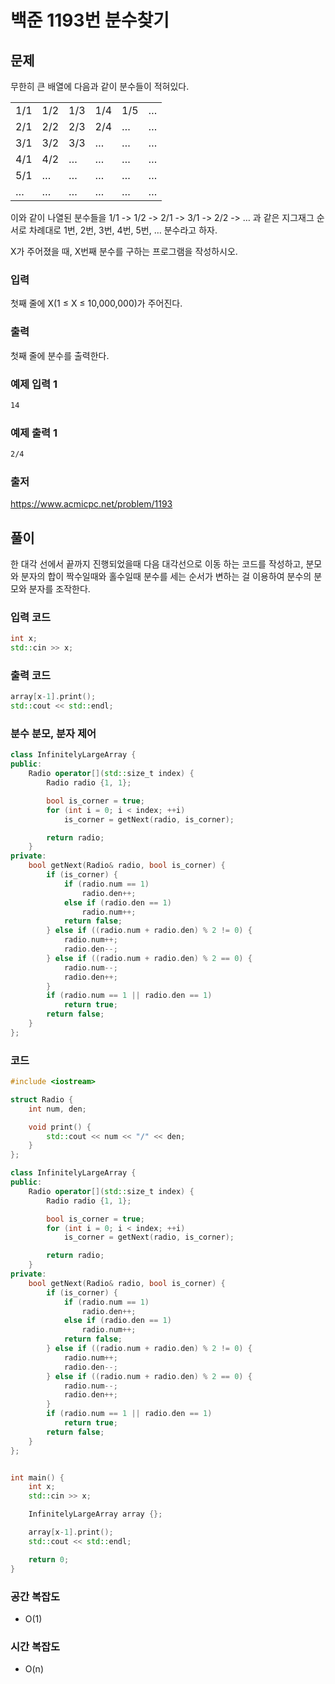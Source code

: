 # 백준 1193번 분수찾기

## 문제

무한히 큰 배열에 다음과 같이 분수들이 적혀있다.  

|    |     |     |     |     |    |
|----|-----|-----|-----|-----|----|
| 1/1 | 1/2 | 1/3 | 1/4 | 1/5 | … |
| 2/1 | 2/2 | 2/3 | 2/4 | … | … |
| 3/1 | 3/2 | 3/3 | … | … | … |
| 4/1 | 4/2 | … | … | … | … |
| 5/1 | … | … | … | … | … |
| … | … | … | … | … | … |  

이와 같이 나열된 분수들을 1/1 -> 1/2 -> 2/1 -> 3/1 -> 2/2 -> … 과 같은 지그재그 순서로 차례대로 1번, 2번, 3번, 4번, 5번, … 분수라고 하자.

X가 주어졌을 때, X번째 분수를 구하는 프로그램을 작성하시오.

### 입력

첫째 줄에 X(1 ≤ X ≤ 10,000,000)가 주어진다.

### 출력

첫째 줄에 분수를 출력한다.

### 예제 입력 1

``` txt
14
```

### 예제 출력 1

``` txt
2/4
```

### 출저

<https://www.acmicpc.net/problem/1193>

## 풀이

한 대각 선에서 끝까지 진행되었을때 다음 대각선으로 이동 하는 코드를 작성하고, 분모와 분자의 합이 짝수일때와 홀수일때 분수를 세는 순서가 변하는 걸 이용하여 분수의 분모와 분자를 조작한다.


### 입력 코드

``` C++
int x;
std::cin >> x;
```

### 출력 코드

``` C++
array[x-1].print();
std::cout << std::endl;
```

### 분수 분모, 분자 제어

``` C++
class InfinitelyLargeArray {
public:
    Radio operator[](std::size_t index) {
        Radio radio {1, 1};

        bool is_corner = true;
        for (int i = 0; i < index; ++i)
            is_corner = getNext(radio, is_corner);

        return radio;
    }
private:
    bool getNext(Radio& radio, bool is_corner) {
        if (is_corner) {
            if (radio.num == 1)
                radio.den++;
            else if (radio.den == 1)
                radio.num++;
            return false;
        } else if ((radio.num + radio.den) % 2 != 0) {
            radio.num++;
            radio.den--;
        } else if ((radio.num + radio.den) % 2 == 0) {
            radio.num--;
            radio.den++;
        }
        if (radio.num == 1 || radio.den == 1)
            return true;
        return false;
    }
};
```

### 코드

``` C++
#include <iostream>

struct Radio {
    int num, den;

    void print() {
        std::cout << num << "/" << den;
    }
};

class InfinitelyLargeArray {
public:
    Radio operator[](std::size_t index) {
        Radio radio {1, 1};

        bool is_corner = true;
        for (int i = 0; i < index; ++i)
            is_corner = getNext(radio, is_corner);

        return radio;
    }
private:
    bool getNext(Radio& radio, bool is_corner) {
        if (is_corner) {
            if (radio.num == 1)
                radio.den++;
            else if (radio.den == 1)
                radio.num++;
            return false;
        } else if ((radio.num + radio.den) % 2 != 0) {
            radio.num++;
            radio.den--;
        } else if ((radio.num + radio.den) % 2 == 0) {
            radio.num--;
            radio.den++;
        }
        if (radio.num == 1 || radio.den == 1)
            return true;
        return false;
    }
};


int main() {
    int x;
    std::cin >> x;

    InfinitelyLargeArray array {};

    array[x-1].print();
    std::cout << std::endl;

    return 0;
}

```

### 공간 복잡도

- O(1)

### 시간 복잡도

- O(n)